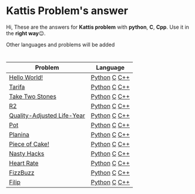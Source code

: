 # Kattis Problem's answer
Hi, These are the answers for **Kattis problem** with **python**, **C**, **Cpp**. Use it in the **right way**😉.

Other languages and problems will be added
#

| Problem | Language
|--|--|
| [Hello World!](https://open.kattis.com/problems/hello) | [Python](https://github.com/smmnaghibi/kattis/blob/main/Python/Hello-World.py) [C](https://github.com/smmnaghibi/kattis/blob/main/C/Hello-World.c) [C++](https://github.com/smmnaghibi/kattis/blob/main/Cpp/Hello-World.cpp) |
| [Tarifa](https://open.kattis.com/problems/tarifa) | [Python](https://github.com/smmnaghibi/kattis/blob/main/Python/Tarifa.py) [C](https://github.com/smmnaghibi/kattis/blob/main/C/Tarifa.c) [C++](https://github.com/smmnaghibi/kattis/blob/main/Cpp/Tarifa.cpp) |
| [Take Two Stones](https://open.kattis.com/problems/twostones) | [Python](https://github.com/smmnaghibi/kattis/blob/main/Python/twostones.py) [C](https://github.com/smmnaghibi/kattis/blob/main/C/twostones.c) [C++](https://github.com/smmnaghibi/kattis/blob/main/Cpp/twostones.cpp) |
| [R2](https://open.kattis.com/problems/r2) | [Python](https://github.com/smmnaghibi/kattis/blob/main/Python/r2.py) [C](https://github.com/smmnaghibi/kattis/blob/main/C/r2.c) [C++](https://github.com/smmnaghibi/kattis/blob/main/Cpp/r2.cpp) |
| [Quality-Adjusted Life-Year](https://open.kattis.com/problems/qaly) | [Python](https://github.com/smmnaghibi/kattis/blob/main/Python/qaly.py) [C](https://github.com/smmnaghibi/kattis/blob/main/C/qaly.c) [C++](https://github.com/smmnaghibi/kattis/blob/main/Cpp/qaly.cpp) |
| [Pot](https://open.kattis.com/problems/pot) | [Python](https://github.com/smmnaghibi/kattis/blob/main/Python/pot.py) [C](https://github.com/smmnaghibi/kattis/blob/main/C/pot.c) [C++](https://github.com/smmnaghibi/kattis/blob/main/Cpp/pot.cpp) |
| [Planina](https://open.kattis.com/problems/planina) | [Python](https://github.com/smmnaghibi/kattis/blob/main/Python/planina.py) [C](https://github.com/smmnaghibi/kattis/blob/main/C/planina.c) [C++](https://github.com/smmnaghibi/kattis/blob/main/Cpp/planina.cpp) |
| [Piece of Cake!](https://open.kattis.com/problems/pieceofcake2) | [Python](https://github.com/smmnaghibi/kattis/blob/main/Python/pieceofcake2.py) [C](https://github.com/smmnaghibi/kattis/blob/main/C/pieceofcake2.c) [C++](https://github.com/smmnaghibi/kattis/blob/main/Cpp/pieceofcake2.cpp) |
| [Nasty Hacks](https://open.kattis.com/problems/nastyhacks) | [Python](https://github.com/smmnaghibi/kattis/blob/main/Python/nastyhacks.py) [C](https://github.com/smmnaghibi/kattis/blob/main/C/nastyhacks.c) [C++](https://github.com/smmnaghibi/kattis/blob/main/Cpp/nastyhacks.cpp) |
| [Heart Rate](https://open.kattis.com/problems/heartrate) | [Python](https://github.com/smmnaghibi/kattis/blob/main/Python/heartrate.py) [C](https://github.com/smmnaghibi/kattis/blob/main/C/heartrate.c) [C++](https://github.com/smmnaghibi/kattis/blob/main/Cpp/heartrate.cpp) |
| [FizzBuzz](https://open.kattis.com/problems/fizzbuzz) | [Python](https://github.com/smmnaghibi/kattis/blob/main/Python/fizzbuzz.py) [C](https://github.com/smmnaghibi/kattis/blob/main/C/fizzbuzz.c) [C++](https://github.com/smmnaghibi/kattis/blob/main/Cpp/fizzbuzz.cpp) |
| [Filip](https://open.kattis.com/problems/filip) | [Python](https://github.com/smmnaghibi/kattis/blob/main/Python/filip.py) [C](https://github.com/smmnaghibi/kattis/blob/main/C/filip.c) [C++](https://github.com/smmnaghibi/kattis/blob/main/Cpp/filip.cpp) |